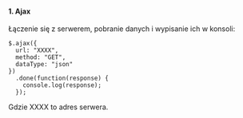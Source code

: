 #### 1. Ajax

Łączenie się z serwerem, pobranie danych i wypisanie ich w konsoli:

```
$.ajax({
  url: "XXXX",
  method: "GET",
  dataType: "json"
})
  .done(function(response) {
    console.log(response);
  });
```
Gdzie XXXX to adres serwera.
